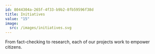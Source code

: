 ```yaml
---
id: 8044304a-265f-4f33-b9b2-8fb59596f38d
title: Initiatives
value: "15"
image:
  src: /images/initiatives.svg
---
```


From fact-checking to research, each of our projects work to empower citizens.
